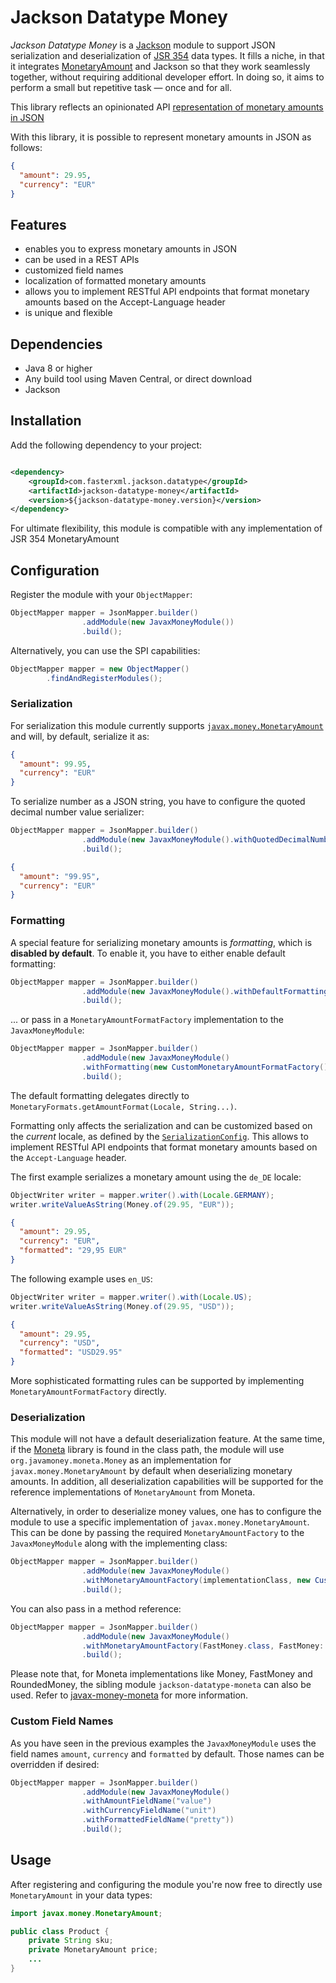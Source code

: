 # Jackson Datatype Money

*Jackson Datatype Money* is a [Jackson](https://github.com/codehaus/jackson) module to support JSON serialization and
deserialization of [JSR 354](https://github.com/JavaMoney/jsr354-api) data types. It fills a niche, in that it
integrates [MonetaryAmount](https://javamoney.github.io/apidocs/javax/money/MonetaryAmount.html) and Jackson so that they work seamlessly together, without requiring additional
developer effort. In doing so, it aims to perform a small but repetitive task — once and for all.

This library reflects an opinionated API [representation of monetary amounts in JSON](MONEY.md)

With this library, it is possible to represent monetary amounts in JSON as follows:

```json
{
  "amount": 29.95,
  "currency": "EUR"
}
```

## Features

- enables you to express monetary amounts in JSON
- can be used in a REST APIs
- customized field names
- localization of formatted monetary amounts
- allows you to implement RESTful API endpoints that format monetary amounts based on the Accept-Language header
- is unique and flexible

## Dependencies

- Java 8 or higher
- Any build tool using Maven Central, or direct download
- Jackson

## Installation

Add the following dependency to your project:

```xml

<dependency>
    <groupId>com.fasterxml.jackson.datatype</groupId>
    <artifactId>jackson-datatype-money</artifactId>
    <version>${jackson-datatype-money.version}</version>
</dependency>
```

For ultimate flexibility, this module is compatible with any implementation of JSR 354 MonetaryAmount

## Configuration

Register the module with your `ObjectMapper`:

```java
ObjectMapper mapper = JsonMapper.builder()
                .addModule(new JavaxMoneyModule())
                .build();
```

Alternatively, you can use the SPI capabilities:

```java
ObjectMapper mapper = new ObjectMapper()
        .findAndRegisterModules();
```

### Serialization

For serialization this module currently supports
[
`javax.money.MonetaryAmount`](https://github.com/JavaMoney/jsr354-api/blob/master/src/main/java/javax/money/MonetaryAmount.java)
and will, by default, serialize it as:

```json
{
  "amount": 99.95,
  "currency": "EUR"
}
```

To serialize number as a JSON string, you have to configure the quoted decimal number value serializer:

```java
ObjectMapper mapper = JsonMapper.builder()
                .addModule(new JavaxMoneyModule().withQuotedDecimalNumbers())
                .build();
```

```json
{
  "amount": "99.95",
  "currency": "EUR"
}
```

### Formatting

A special feature for serializing monetary amounts is *formatting*, which is **disabled by default**. To enable it, you
have to either enable default formatting:

```java
ObjectMapper mapper = JsonMapper.builder()
                .addModule(new JavaxMoneyModule().withDefaultFormatting())
                .build();
```

... or pass in a `MonetaryAmountFormatFactory` implementation to the `JavaxMoneyModule`:

```java
ObjectMapper mapper = JsonMapper.builder()
                .addModule(new JavaxMoneyModule()
                .withFormatting(new CustomMonetaryAmountFormatFactory()))
                .build();
```

The default formatting delegates directly to `MonetaryFormats.getAmountFormat(Locale, String...)`.

Formatting only affects the serialization and can be customized based on the *current* locale, as defined by the
[
`SerializationConfig`](https://fasterxml.github.io/jackson-databind/javadoc/2.0.0/com/fasterxml/jackson/databind/SerializationConfig.html#with\(java.util.Locale\)).
This allows to implement RESTful API endpoints
that format monetary amounts based on the `Accept-Language` header.

The first example serializes a monetary amount using the `de_DE` locale:

```java
ObjectWriter writer = mapper.writer().with(Locale.GERMANY);
writer.writeValueAsString(Money.of(29.95, "EUR"));
```

```json
{
  "amount": 29.95,
  "currency": "EUR",
  "formatted": "29,95 EUR"
}
```

The following example uses `en_US`:

```java
ObjectWriter writer = mapper.writer().with(Locale.US);
writer.writeValueAsString(Money.of(29.95, "USD"));
```

```json
{
  "amount": 29.95,
  "currency": "USD",
  "formatted": "USD29.95"
}
```

More sophisticated formatting rules can be supported by implementing `MonetaryAmountFormatFactory` directly.

### Deserialization

This module will not have a default deserialization feature. 
At the same time, if the [Moneta](https://javamoney.github.io/ri.html) library is found in the class path, the module will use `org.javamoney.moneta.Money` as an implementation for `javax.money.MonetaryAmount` by default when deserializing monetary amounts.
In addition, all deserialization capabilities will be supported for the reference implementations of `MonetaryAmount` from Moneta.

Alternatively, in order to deserialize money values, one has to configure the module to use a specific implementation of `javax.money.MonetaryAmount`.
This can be done by passing the required `MonetaryAmountFactory` to the `JavaxMoneyModule` along with the implementing class:

```java
ObjectMapper mapper = JsonMapper.builder()
                .addModule(new JavaxMoneyModule()
                .withMonetaryAmountFactory(implementationClass, new CustomMonetaryAmountFactory()))
                .build();
```

You can also pass in a method reference:

```java
ObjectMapper mapper = JsonMapper.builder()
                .addModule(new JavaxMoneyModule()
                .withMonetaryAmountFactory(FastMoney.class, FastMoney::of))
                .build();
```

Please note that, for Moneta implementations like Money, FastMoney and RoundedMoney, the sibling module `jackson-datatype-moneta` can also be used.
Refer to [javax-money-moneta](../javax-money-moneta/README.md) for more information.

### Custom Field Names

As you have seen in the previous examples the `JavaxMoneyModule` uses the field names `amount`, `currency` and `formatted`
by default. Those names can be overridden if desired:

```java
ObjectMapper mapper = JsonMapper.builder()
                .addModule(new JavaxMoneyModule()
                .withAmountFieldName("value")
                .withCurrencyFieldName("unit")
                .withFormattedFieldName("pretty"))
                .build();
```

## Usage

After registering and configuring the module you're now free to directly use `MonetaryAmount` in your data types:

```java
import javax.money.MonetaryAmount;

public class Product {
    private String sku;
    private MonetaryAmount price;
    ...
}
```